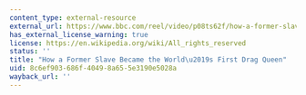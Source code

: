 ```yaml
---
content_type: external-resource
external_url: https://www.bbc.com/reel/video/p08ts62f/how-a-former-slave-became-the-world-s-first-drag-queen
has_external_license_warning: true
license: https://en.wikipedia.org/wiki/All_rights_reserved
status: ''
title: "How a Former Slave Became the World\u2019s First Drag Queen"
uid: 8c6ef903-686f-4049-8a65-5e3190e5028a
wayback_url: ''
---
```

